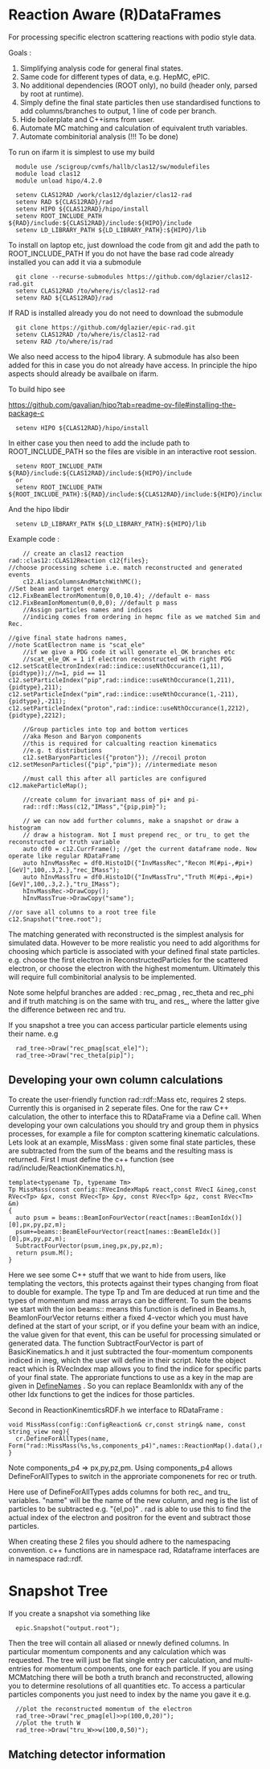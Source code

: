 # Reaction Aware (R)DataFrames

For processing specific electron scattering reactions with podio style data.

Goals :

1. Simplifying analysis code for general final states.
2. Same code for different types of data, e.g. HepMC, ePIC.
3. No additional dependencies (ROOT only), no build (header only, parsed by root at runtime).
4. Simply define the final state particles then use standardised functions to add columns/branches to output, 1 line of code per branch.
5. Hide boilerplate and C++isms from user.
6. Automate MC matching and calculation of equivalent truth variables.
7. Automate combinitorial analysis (!!! To be done)

To run on ifarm it is simplest to use my build

      module use /scigroup/cvmfs/hallb/clas12/sw/modulefiles
      module load clas12
      module unload hipo/4.2.0

      setenv CLAS12RAD /work/clas12/dglazier/clas12-rad
      setenv RAD ${CLAS12RAD}/rad
      setenv HIPO ${CLAS12RAD}/hipo/install
      setenv ROOT_INCLUDE_PATH ${RAD}/include:${CLAS12RAD}/include:${HIPO}/include
      setenv LD_LIBRARY_PATH ${LD_LIBRARY_PATH}:${HIPO}/lib

To install on laptop etc, just download the code from git and add the path to ROOT_INCLUDE_PATH
If you do not have the base rad code already installed you can add it via a submodule

      git clone --recurse-submodules https://github.com/dglazier/clas12-rad.git
      setenv CLAS12RAD /to/where/is/clas12-rad
      setenv RAD ${CLAS12RAD}/rad

If RAD is installed already you do not need to download the submodule

      git clone https://github.com/dglazier/epic-rad.git
      setenv CLAS12RAD /to/where/is/clas12-rad
      setenv RAD /to/where/is/rad

We also need access to the hipo4 library. A submodule has also been added for this in case you do not already have access. In principle the hipo aspects should already be availbale on ifarm.

To build hipo see

https://github.com/gavalian/hipo?tab=readme-ov-file#installing-the-package-c

      setenv HIPO ${CLAS12RAD}/hipo/install


In either case you then need to add the include path to ROOT_INCLUDE_PATH so the files are visible in an interactive root session.

      setenv ROOT_INCLUDE_PATH ${RAD}/include:${CLAS12RAD}/include:${HIPO}/include
      or
      setenv ROOT_INCLUDE_PATH ${ROOT_INCLUDE_PATH}:${RAD}/include:${CLAS12RAD}/include:${HIPO}/include

And the hipo libdir

      setenv LD_LIBRARY_PATH ${LD_LIBRARY_PATH}:${HIPO}/lib

      
  Example code :

        // create an clas12 reaction
 	rad::clas12::CLAS12Reaction c12{files};	
	//choose processing scheme i.e. match reconstructed and generated events
        c12.AliasColumnsAndMatchWithMC();
	//Set beam and target energy
	c12.FixBeamElectronMomentum(0,0,10.4); //default e- mass
  	c12.FixBeamIonMomentum(0,0,0); //default p mass
        //Assign particles names and indices
        //indicing comes from ordering in hepmc file as we matched Sim and Rec.

	//give final state hadrons names,
	//note ScatElectron name is "scat_ele"
        //if we give a PDG code it will generate el_OK branches etc
        //scat_ele_OK = 1 if electron reconstructed with right PDG
	c12.setScatElectronIndex(rad::indice::useNthOccurance(1,11),{pidtype});//n=1, pid == 11
  	c12.setParticleIndex("pip",rad::indice::useNthOccurance(1,211),{pidtype},211);
 	c12.setParticleIndex("pim",rad::indice::useNthOccurance(1,-211),{pidtype},-211);
 	c12.setParticleIndex("proton",rad::indice::useNthOccurance(1,2212),{pidtype},2212);
         
        //Group particles into top and bottom vertices
        //aka Meson and Baryon components
        //this is required for calcualting reaction kinematics
        //e.g. t distributions
    	c12.setBaryonParticles({"proton"}); //recoil proton
 	c12.setMesonParticles({"pip","pim"}); //intermediate meson

        //must call this after all particles are configured
 	c12.makeParticleMap();
	
        //create column for invariant mass of pi+ and pi-
        rad::rdf::Mass(c12,"IMass","{pip,pim}");

        // we can now add further columns, make a snapshot or draw a histogram
        // draw a histogram. Not I must prepend rec_ or tru_ to get the reconstructed or truth variable
        auto df0 = c12.CurrFrame(); //get the current dataframe node. Now operate like regular RDataFrame
        auto hInvMassRec = df0.Histo1D({"InvMassRec","Recon M(#pi-,#pi+) [GeV]",100,.3,2.},"rec_IMass");
        auto hInvMassTru = df0.Histo1D({"InvMassTru","Truth M(#pi-,#pi+) [GeV]",100,.3,2.},"tru_IMass");
        hInvMassRec->DrawCopy();
        hInvMassTrue->DrawCopy("same");

	//or save all columns to a root tree file
	c12.Snapshot("tree.root");


The matching generated with reconstructed is the simplest analysis for simulated data. However to be more 
realistic you need to add algorithms for choosing which particle is associated with your defined final state particles.
e.g. choose the first electron in ReconstructedParticles for the scattered electron, 
or choose the electron with the highest momentum. Ultimately this will require full combinitorial analysis to be implemented.

Note some helpful branches are added : rec_pmag , rec_theta and rec_phi and if truth matching is on the same with tru_ and res_, where the latter give the difference between rec and tru.

If you snapshot a tree you can access particular particle elements using their name.
e.g

      rad_tree->Draw("rec_pmag[scat_ele]");
      rad_tree->Draw("rec_theta[pip]");

## Developing your own column calculations

To create the user-friendly function rad::rdf::Mass etc, requires 2 steps. Currently this is organised in 2 seperate files.
One for the raw C++ calculation, the other to interface this to RDataFrame via a Define call. When developing your own 
calculations you should try and group them in physics processes, for example a file for compton scattering kinematic calculations.
Lets look at an example, MissMass : given some final state particles, these are subtracted from the sum of the beams and the 
resulting mass is returned. First I must define the c++ function (see rad/include/ReactionKinematics.h),

    template<typename Tp, typename Tm>
    Tp MissMass(const config::RVecIndexMap& react,const RVecI &ineg,const RVec<Tp> &px, const RVec<Tp> &py, const RVec<Tp> &pz, const RVec<Tm> &m)
    { 
      auto psum = beams::BeamIonFourVector(react[names::BeamIonIdx()][0],px,py,pz,m);
      psum+=beams::BeamEleFourVector(react[names::BeamEleIdx()][0],px,py,pz,m);
      SubtractFourVector(psum,ineg,px,py,pz,m);
      return psum.M();
    }

Here we see some C++ stuff that we want to hide from users, like templating the vectors, this protects against their types changing 
from float to double for example. The type Tp and Tm are deduced at run time and the types of momentum and mass arrays can be different.
To sum the beams we start with the ion beams:: means this function is defined in Beams.h, BeamIonFourVector returns either a fixed 
4-vector which you must have defined at the start of your script, or if you define your beam with an indice, the value given for that 
event, this can be useful for processing simulated or generated data.
The function SubtractFourVector is part of BasicKinematics.h and it just subtracted the four-momentum components indiced in ineg,
which the user will define in their script.
Note the object react which is RVecIndex map allows you to find the indice for specific parts of your final state. The approriate functions to use as a key in the map are given in [DefineNames](https://github.com/dglazier/rad/blob/master/include/DefineNames.h) . So you can replace BeamIonIdx with any of the other Idx functions to get the indices for those particles.

Second in ReactionKinemticsRDF.h we interface to RDataFrame :

    void MissMass(config::ConfigReaction& cr,const string& name, const string_view neg){
      cr.DefineForAllTypes(name, Form("rad::MissMass(%s,%s,components_p4)",names::ReactionMap().data(),neg.data()));
    }

Note components_p4 => px,py,pz,pm. Using components_p4 allows DefineForAllTypes to switch in the approriate componenets for rec or truth. 

Here use of DefineForAllTypes adds columns for both rec_ and tru_ variables. "name" will be the name of the new column, and neg
is the list of particles to be subtracted e.g. "{el,po}" . rad is able to use this to find the actual index of the electron and 
positron for the event and subtract those particles.

When creating these 2 files you should adhere to the namespacing convention. c++ functions are in namespace rad, Rdataframe 
interfaces are in namespace rad::rdf.
 

# Snapshot Tree

If you create a snapshot via something like

      epic.Snapshot("output.root");

Then the tree will contain all aliased or nnewly defined columns. In particular momentum components and any calculation which was requested. The tree will just be flat single entry per calculation, and multi-entries for momentum components, one for each particle. If you are using MCMatching there will be both a truth branch and reconstructed, allowing you to determine resolutions of all quantities etc. To access a particular particles components you just need to index by the name you gave it e.g.

      //plot the reconstructed momentum of the electron
      rad_tree->Draw("rec_pmag[el]>>p(100,0,20)");
      //plot the truth W
      rad_tree->Draw("tru_W>>w(100,0,50)");



## Matching detector information

